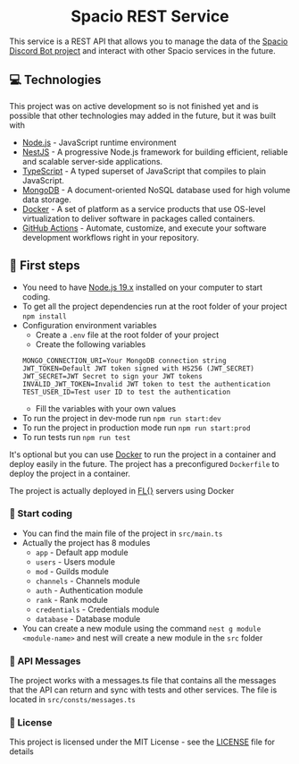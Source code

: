 <h1 align="center">
  Spacio REST Service
</h1>


This service is a REST API that allows you to manage the data of the [Spacio Discord Bot project](https://github.com/wolfdev1/Spacio) and interact with other Spacio services in the future.


## 💻 Technologies

This project was on active development so is not finished yet and is possible that other technologies may added in the future, but it was built with

- [Node.js](https://nodejs.org/en/) - JavaScript runtime environment
- [NestJS](https://nestjs.com/) - A progressive Node.js framework for building efficient, reliable and scalable server-side applications.
- [TypeScript](https://www.typescriptlang.org/) - A typed superset of JavaScript that compiles to plain JavaScript.
- [MongoDB](https://www.mongodb.com/) - A document-oriented NoSQL database used for high volume data storage.
- [Docker](https://www.docker.com/) - A set of platform as a service products that use OS-level virtualization to deliver software in packages called containers.
- [GitHub Actions](https://github.com/features/actions) - Automate, customize, and execute your software development workflows right in your repository.

## 🤖 First steps

- You need to have [Node.js 19.x](https://nodejs.org/en/blog/release/v19.9.0) installed on your computer to start coding.
- To get all the project dependencies run at the root folder of your project `npm install`
- Configuration environment variables
  - Create a `.env` file at the root folder of your project
  - Create the following variables 
  ```
  MONGO_CONNECTION_URI=Your MongoDB connection string
  JWT_TOKEN=Default JWT token signed with HS256 (JWT_SECRET)
  JWT_SECRET=JWT Secret to sign your JWT tokens
  INVALID_JWT_TOKEN=Invalid JWT token to test the authentication
  TEST_USER_ID=Test user ID to test the authentication
  ```
  - Fill the variables with your own values
- To run the project in dev-mode run `npm run start:dev`
- To run the project in production mode run `npm run start:prod`
- To run tests run `npm run test`

It's optional but you can use [Docker](https://www.docker.com/) to run the project in a container and deploy easily in the future. The project has a preconfigured `Dockerfile` to deploy the project in a container.

The project is actually deployed in [FL{}](https://www.flo.com) servers using Docker

### 🚀 Start coding

- You can find the main file of the project in `src/main.ts`
- Actually the project has 8 modules
  - `app` - Default app module
  - `users` - Users module
  - `mod` - Guilds module
  - `channels` - Channels module
  - `auth` - Authentication module
  - `rank` - Rank module
  - `credentials` - Credentials module
  - `database` - Database module
- You can create a new module using the command `nest g module <module-name>` and nest will create a new module in the `src` folder

### 🚩 API Messages

The project works with a messages.ts file that contains all the messages that the API can return and sync with tests and other services. The file is located in `src/consts/messages.ts`

### 📝 License

This project is licensed under the MIT License - see the [LICENSE](LICENSE) file for details


